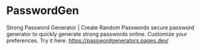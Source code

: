 # PasswordGen
Strong Password Generator | Create Random Passwords   secure password generator to quickly generate strong passwords online. Customize your preferences. Try it here.
https://passwordgenerators.pages.dev/
